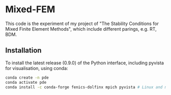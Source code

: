 # Mixed-FEM
This code is the experiment of my project of "The Stability Conditions for Mixed Finite Element Methods", which include different parings, e.g. RT, BDM.

## Installation
To install the latest release (0.9.0) of the Python interface, including pyvista for visualisation, using conda:
```bash
conda create -n pde
conda activate pde
conda install -c conda-forge fenics-dolfinx mpich pyvista # Linux and macOS
```

